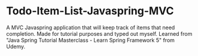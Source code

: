 # Todo-Item-List-Javaspring-MVC
A MVC Javaspring application that will keep track of items that need completion. Made for tutorial purposes and typed out myself. Learned from "Java Spring Tutorial Masterclass - Learn Spring Framework 5" from Udemy. 
